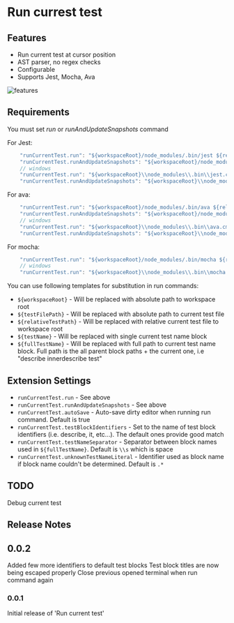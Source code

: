 # Run currest test

## Features
* Run current test at cursor position
* AST parser, no regex checks
* Configurable
* Supports Jest, Mocha, Ava

![features](/images/action.gif)

## Requirements

You must set *run* or *runAndUpdateSnapshots* command

For Jest:
```js
    "runCurrentTest.run": "${workspaceRoot}/node_modules/.bin/jest ${relativeTestPath} --testNamePattern \"${fullTestName}\"",
    "runCurrentTest.runAndUpdateSnapshots": "${workspaceRoot}/node_modules/.bin/jest -u ${relativeTestPath} --testNamePattern \"${fullTestName}\""
    // windows
    "runCurrentTest.run": "${workspaceRoot}\\node_modules\\.bin\\jest.cmd ${relativeTestPath} --testNamePattern \"${fullTestName}\"",
    "runCurrentTest.runAndUpdateSnapshots": "${workspaceRoot}\\node_modules\\.bin\\jest.cmd -u ${relativeTestPath} --testNamePattern \"${fullTestName}\""
```
For ava:
```js
    "runCurrentTest.run": "${workspaceRoot}/node_modules/.bin/ava ${relativeTestPath} --match \"${fullTestName}\"",
    "runCurrentTest.runAndUpdateSnapshots": "${workspaceRoot}/node_modules/.bin/ava -u ${relativeTestPath} --match \"${fullTestName}\""
    // windows
    "runCurrentTest.run": "${workspaceRoot}\\node_modules\\.bin\\ava.cmd ${relativeTestPath} --match \"${fullTestName}\"",
    "runCurrentTest.runAndUpdateSnapshots": "${workspaceRoot}\\node_modules\\.bin\\ava.cmd -u ${relativeTestPath} --match \"${fullTestName}\""
```
For mocha:
```js
    "runCurrentTest.run": "${workspaceRoot}/node_modules/.bin/mocha ${relativeTestPath} --grep \"${fullTestName}\"",
    // windows
    "runCurrentTest.run": "${workspaceRoot}\\node_modules\\.bin\\mocha.cmd ${relativeTestPath} --grep \"${fullTestName}\"",
```


You can use following templates for substitution in run commands:
* ```${workspaceRoot}``` - Will be replaced with absolute path to workspace root
* ```${testFilePath}``` - Will be replaced with absolute path to current test file
* ```${relativeTestPath}``` - Will be replaced with relative current test file to workspace root
* ```${testName}``` - Will be replaced with single current test name block
* ```${fullTestName}``` - Will be replaced with full path to current test name block. Full path is the all parent block paths + the current one, i.e "describe innerdescribe test"

## Extension Settings

* ```runCurrentTest.run``` - See above
* ```runCurrentTest.runAndUpdateSnapshots``` - See above
* ```runCurrentTest.autoSave``` - Auto-save dirty editor when running run command. Default is true
* ```runCurrentTest.testBlockIdentifiers``` - Set to the name of test block identifiers (i.e. describe, it, etc...). The default ones provide good match
* ```runCurrentTest.testNameSeparator``` - Separator between block names used in ```${fullTestName}```. Default is ```\\s``` which is space
* ```runCurrentTest.unknownTestNameLiteral``` - Identifier used as block name if block name couldn't be determined. Default is ```.*```

## TODO

Debug current test


## Release Notes

## 0.0.2

Added few more identifiers to default test blocks
Test block titles are now being escaped properly
Close previous opened terminal when run command again

### 0.0.1

Initial release of 'Run current test'


